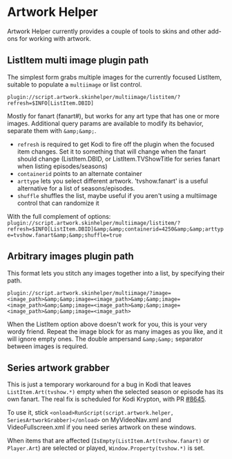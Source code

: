 # Artwork Helper

Artwork Helper currently provides a couple of tools to skins and other add-ons for working with artwork.

## ListItem multi image plugin path

The simplest form grabs multiple images for the currently focused ListItem, suitable to populate a `multiimage` or list control.

`plugin://script.artwork.skinhelper/multiimage/listitem/?refresh=$INFO[ListItem.DBID]`

Mostly for fanart (fanart#), but works for any art type that has one or more images. Additional query params are available to modify its behavior, separate them with `&amp;&amp;`.
- `refresh` is required to get Kodi to fire off the plugin when the focused item changes. Set it to something that will change when the fanart should change (ListItem.DBID, or ListItem.TVShowTitle for series fanart when listing episodes/seasons)
- `containerid` points to an alternate container
- `arttype` lets you select different artwork. 'tvshow.fanart' is a useful alternative for a list of seasons/episodes.
- `shuffle` shuffles the list, maybe useful if you aren't using a multiimage control that can randomize it

With the full complement of options:
`plugin://script.artwork.skinhelper/multiimage/listitem/?refresh=$INFO[ListItem.DBID]&amp;&amp;containerid=4250&amp;&amp;arttype=tvshow.fanart&amp;&amp;shuffle=true`

## Arbitrary images plugin path

This format lets you stitch any images together into a list, by specifying their path.

`plugin://script.artwork.skinhelper/multiimage/?image=<image_path>&amp;&amp;image=<image_path>&amp;&amp;image=<image_path>&amp;&amp;image=<image_path>&amp;&amp;image=<image_path>&amp;&amp;image=<image_path>`

 When the ListItem option above doesn't work for you, this is your very wordy friend. Repeat the image block for as many images as you like, and it will ignore empty ones. The double ampersand `&amp;&amp;` separator between images is required.

## Series artwork grabber

This is just a temporary workaround for a bug in Kodi that leaves `ListItem.Art(tvshow.*)` empty when the selected season or episode has its own fanart. The real fix is scheduled for Kodi Krypton, with PR [#8645](https://github.com/xbmc/xbmc/pull/8645).

To use it, stick `<onload>RunScript(script.artwork.helper, SeriesArtworkGrabber)</onload>` on MyVideoNav.xml and VideoFullscreen.xml if you need series artwork on these windows.

When items that are affected (`IsEmpty(ListItem.Art(tvshow.fanart)` or `Player.Art`) are selected or played, `Window.Property(tvshow.*)` is set.

